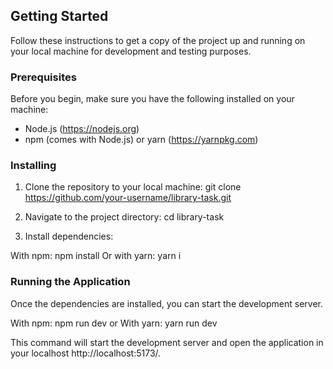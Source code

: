 
## Getting Started

Follow these instructions to get a copy of the project up and running on your local machine for development and testing purposes.

### Prerequisites

Before you begin, make sure you have the following installed on your machine:

- Node.js (https://nodejs.org)
- npm (comes with Node.js) or yarn (https://yarnpkg.com)

### Installing

1. Clone the repository to your local machine:
git clone https://github.com/your-username/library-task.git

2. Navigate to the project directory:
 cd library-task


3. Install dependencies:

With npm:
npm install
Or with yarn:
yarn i

### Running the Application

Once the dependencies are installed, you can start the development server.

With npm: npm run dev
or
With yarn: yarn run dev

This command will start the development server and open the application in your localhost http://localhost:5173/.
